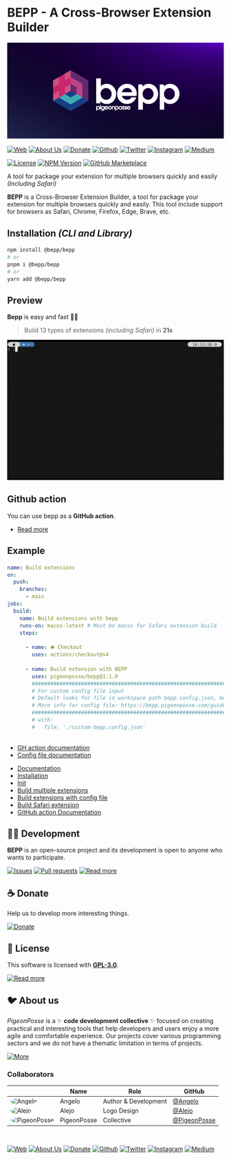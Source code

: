 <!-- PIGEONPOSSE START MARK -->
<!--
██████╗ ██╗ ██████╗ ███████╗ ██████╗ ███╗   ██╗
██╔══██╗██║██╔════╝ ██╔════╝██╔═══██╗████╗  ██║
██████╔╝██║██║  ███╗█████╗  ██║   ██║██╔██╗ ██║
██╔═══╝ ██║██║   ██║██╔══╝  ██║   ██║██║╚██╗██║
██║     ██║╚██████╔╝███████╗╚██████╔╝██║ ╚████║
╚═╝     ╚═╝ ╚═════╝ ╚══════╝ ╚═════╝ ╚═╝  ╚═══╝
                                               
██████╗  ██████╗ ███████╗███████╗███████╗      
██╔══██╗██╔═══██╗██╔════╝██╔════╝██╔════╝      
██████╔╝██║   ██║███████╗███████╗█████╗        
██╔═══╝ ██║   ██║╚════██║╚════██║██╔══╝        
██║     ╚██████╔╝███████║███████║███████╗      
╚═╝      ╚═════╝ ╚══════╝╚══════╝╚══════╝      
                                               
                                               
                                               
█████╗█████╗█████╗█████╗█████╗█████╗█████╗     
╚════╝╚════╝╚════╝╚════╝╚════╝╚════╝╚════╝     
                                               
                                               
                                               
██████╗ ███████╗██████╗ ██████╗                
██╔══██╗██╔════╝██╔══██╗██╔══██╗               
██████╔╝█████╗  ██████╔╝██████╔╝               
██╔══██╗██╔══╝  ██╔═══╝ ██╔═══╝                
██████╔╝███████╗██║     ██║                    
╚═════╝ ╚══════╝╚═╝     ╚═╝                    
                                                                   
                                                
REPOSITORY: https://github.com/pigeonposse/bepp
AUTHORS: 
	- Angelo (https://github.com/angelespejo)

DEVELOPED BY Angelo 🐦🌈

-->
<!-- PIGEONPOSSE END MARK -->

# BEPP - A Cross-Browser Extension Builder

<!-- PIGEONPOSSE START HEADER -->

[![HEADER](https://raw.githubusercontent.com/pigeonposse/bepp/main/docs/public/banner.png)](https://bepp.pigeonposse.com/)

[![Web](https://img.shields.io/badge/Web-grey?style=for-the-badge&logoColor=white)](https://pigeonposse.com)
[![About Us](https://img.shields.io/badge/About%20Us-grey?style=for-the-badge&logoColor=white)](https://pigeonposse.com?popup=about)
[![Donate](https://img.shields.io/badge/Donate-pink?style=for-the-badge&logoColor=white)](https://pigeonposse.com/?popup=donate)
[![Github](https://img.shields.io/badge/Github-black?style=for-the-badge&logo=github&logoColor=white)](https://github.com/pigeonposse)
[![Twitter](https://img.shields.io/badge/Twitter-black?style=for-the-badge&logo=twitter&logoColor=white)](https://twitter.com/pigeonposse_)
[![Instagram](https://img.shields.io/badge/Instagram-black?style=for-the-badge&logo=instagram&logoColor=white)](https://www.instagram.com/pigeon.posse/)
[![Medium](https://img.shields.io/badge/Medium-black?style=for-the-badge&logo=medium&logoColor=white)](https://medium.com/@pigeonposse)

[![License](https://img.shields.io/github/license/pigeonposse/bepp?color=green&style=for-the-badge&logoColor=white)](/LICENSE)
[![NPM Version](https://img.shields.io/npm/v/@bepp/bepp?color=blue&style=for-the-badge&logo=npm&logoColor=white)](https://www.npmjs.com/package/@bepp/bepp)
[![GitHub Marketplace](https://img.shields.io/github/v/release/pigeonposse/bepp?color=blue&style=for-the-badge&logo=github)](https://github.com/marketplace/actions/bepp-a-cross-browser-extension-builder)

A tool for package your extension for multiple browsers quickly and easily _(Including Safari)_

**BEPP** is a Cross-Browser Extension Builder, a tool for package your extension for multiple browsers quickly and easily.
This tool include support for browsers as Safari, Chrome, Firefox, Edge, Brave, etc.
<!-- PIGEONPOSSE END HEADER -->

<!-- PIGEONPOSSE START CONTENT -->
## Installation _(CLI and Library)_

```bash
npm install @bepp/bepp 
# or
pnpm i @bepp/bepp
# or
yarn add @bepp/bepp 
```

## Preview

**Bepp** is easy and fast 🚀🌈
> Build 13 types of extensions _(including Safari)_ in **21s**

![demo](https://raw.githubusercontent.com/pigeonposse/bepp/main/docs/public/demo.gif)

## Github action

You can use bepp as a **GitHub action**.

- [Read more](https://bepp.pigeonposse.com/guide/gh-action)

## Example

```yaml
name: Build extensions
on:
  push:
    branches:
      - main
jobs:
  build:
    name: Build extensions with bepp
    runs-on: macos-latest # Must be macos for Safari extension build
    steps:

      - name: 🛎 Checkout
        uses: actions/checkout@v4
  
      - name: Build extension with BEPP
        uses: pigeonposse/bepp@1.1.0
        ##########################################################################################
        # For custom config file input
        # Default looks for file in workspace path bepp.config.json, bepp.config.yaml, bepp.config.toml
        # More info for config file: https://bepp.pigeonposse.com/guide/build/config-file
        ##########################################################################################
        # with:
        #   file: './custom-bepp.config.json'
  
```

- [GH action documentation](https://bepp.pigeonposse.com/guide/gh-action)
- [Config file documentation](https://bepp.pigeonposse.com/guide/build/config-file)

<!-- PIGEONPOSSE END CONTENT -->

<!-- PIGEONPOSSE START INDEX -->

- [Documentation](https://bepp.pigeonposse.com/)
- [Installation](https://bepp.pigeonposse.com/guide/getting-started#installation)
- [Init](https://bepp.pigeonposse.com/guide/init)
- [Build multiple extensions](https://bepp.pigeonposse.com/guide/build)
- [Build extensions with config file](https://bepp.pigeonposse.com/guide/build/config-file)
- [Build Safari extension](https://bepp.pigeonposse.com/guide/build/safari)
- [GitHub action Documentation]( https://bepp.pigeonposse.com/guide/gh-action )

<!-- PIGEONPOSSE END INDEX -->

<!-- PIGEONPOSSE START ORG -->
## 👨‍💻 Development

**BEPP** is an open-source project and its development is open to anyone who wants to participate.

[![Issues](https://img.shields.io/badge/Issues-grey?style=for-the-badge)](https://github.com/pigeonposse/bepp/issues)
[![Pull requests](https://img.shields.io/badge/Pulls-grey?style=for-the-badge)](https://github.com/pigeonposse/bepp/pulls)
[![Read more](https://img.shields.io/badge/Read%20more-grey?style=for-the-badge)](https://bepp.pigeonposse.com/)

## ☕ Donate

Help us to develop more interesting things.

[![Donate](https://img.shields.io/badge/Donate-grey?style=for-the-badge)](https://pigeonposse.com/?popup=donate)

## 📜 License

This software is licensed with **[GPL-3.0](/LICENSE)**.

[![Read more](https://img.shields.io/badge/Read-more-grey?style=for-the-badge)](/LICENSE)

## 🐦 About us

*PigeonPosse* is a ✨ **code development collective** ✨ focused on creating practical and interesting tools that help developers and users enjoy a more agile and comfortable experience. Our projects cover various programming sectors and we do not have a thematic limitation in terms of projects.

[![More](https://img.shields.io/badge/Read-more-grey?style=for-the-badge)](https://github.com/pigeonposse)

### Collaborators

|                                                                                    | Name        | Role         | GitHub                                         |
| ---------------------------------------------------------------------------------- | ----------- | ------------ | ---------------------------------------------- |
| <img src="https://github.com/angelespejo.png?size=72" alt="Angelo" style="border-radius:100%"/> | Angelo |   Author & Development   | [@Angelo](https://github.com/angelespejo) |
| <img src="https://github.com/alejomalia.png?size=72" alt="Alejo" style="border-radius:100%"/> | Alejo |   Logo Design   | [@Alejo](https://github.com/alejomalia) |
| <img src="https://github.com/PigeonPosse.png?size=72" alt="PigeonPosse" style="border-radius:100%"/> | PigeonPosse | Collective | [@PigeonPosse](https://github.com/PigeonPosse) |

<br>
<p align="center">

[![Web](https://img.shields.io/badge/Web-grey?style=for-the-badge&logoColor=white)](https://pigeonposse.com)
[![About Us](https://img.shields.io/badge/About%20Us-grey?style=for-the-badge&logoColor=white)](https://pigeonposse.com?popup=about)
[![Donate](https://img.shields.io/badge/Donate-pink?style=for-the-badge&logoColor=white)](https://pigeonposse.com/?popup=donate)
[![Github](https://img.shields.io/badge/Github-black?style=for-the-badge&logo=github&logoColor=white)](https://github.com/pigeonposse)
[![Twitter](https://img.shields.io/badge/Twitter-black?style=for-the-badge&logo=twitter&logoColor=white)](https://twitter.com/pigeonposse_)
[![Instagram](https://img.shields.io/badge/Instagram-black?style=for-the-badge&logo=instagram&logoColor=white)](https://www.instagram.com/pigeon.posse/)
[![Medium](https://img.shields.io/badge/Medium-black?style=for-the-badge&logo=medium&logoColor=white)](https://medium.com/@pigeonposse)

</p>
<!-- PIGEONPOSSE END ORG -->
